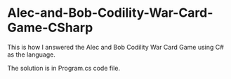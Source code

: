 # Alec-and-Bob-Codility-War-Card-Game-CSharp
This is how I answered the Alec and Bob Codility War Card Game using C# as the language.

The solution is in Program.cs code file.
